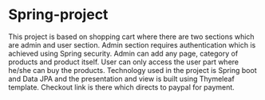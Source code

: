 # Spring-project

This project is based on shopping cart where there are two sections which are admin and user section. Admin section requires authentication which is achieved using Spring security.
Admin can add any page, category of products and product itself. User can only access the user part where he/she can buy the products. Technology used in the project is Spring 
boot and Data JPA and the presentation and view is built using Thymeleaf template. Checkout link is there which directs to paypal for payment. 
